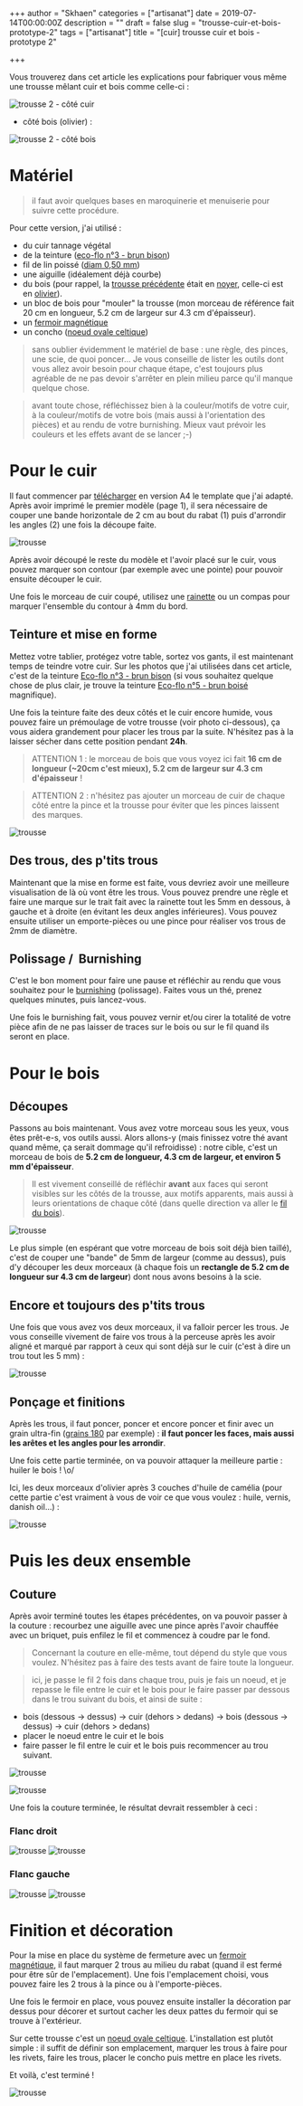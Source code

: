 +++
author = "Skhaen"
categories = ["artisanat"]
date = 2019-07-14T00:00:00Z
description = ""
draft = false
slug = "trousse-cuir-et-bois-prototype-2"
tags = ["artisanat"]
title = "[cuir] trousse cuir et bois - prototype 2"

+++

Vous trouverez dans cet article les explications pour fabriquer vous même une trousse mêlant cuir et bois comme celle-ci :

![trousse 2 - côté cuir](/images/cuir/2019-07-trousse-prototype-2/trousse-2.jpg)

* côté bois (olivier) :

![trousse 2 - côté bois](/images/cuir/2019-07-trousse-prototype-2/trousse-2-flanc-droit-1.jpg)

# Matériel 

> il faut avoir quelques bases en maroquinerie et menuiserie pour suivre cette procédure.

Pour cette version, j'ai utilisé :

* du cuir tannage végétal 
* de la teinture ([eco-flo n°3 - brun bison](https://www.decocuir.com/teinture-brun-bison-a-base-d-eau-eco-flo-n3-c2x10155202))
* fil de lin poissé ([diam 0,50 mm](https://www.decocuir.com/bobine-fil-lin-poisse-couture-main-cire-cuir-c2x23446763))
* une aiguille (idéalement déjà courbe)
* du bois (pour rappel, la [trousse précédente](https://www.cyphercat.eu/posts/artisanat/trousse-cuir-et-bois-prototype-1/) était en [noyer](https://www.ftfi.fr/bois/articles/le-bois/bois-pour-tournage/noyer.htm), celle-ci est en [olivier](https://www.ftfi.fr/bois/articles/le-bois/bois-pour-tournage/fiches/car-oliv2-carrelet-de-bois-d-olivier-60-x-60-x-200mm.htm)).
* un bloc de bois pour "mouler" la trousse (mon morceau de référence fait 20 cm en longueur, 5.2 cm de largeur sur 4.3 cm d'épaisseur).
* un [fermoir magnétique](https://www.decocuir.com/top-fermoir-magnetique-fermeture-sac-cuir-maroquinerie-c2x9259899)
* un concho ([noeud ovale celtique](https://www.decocuir.com/top-fermoir-magnetique-fermeture-sac-cuir-maroquinerie-c2x9259899))

> sans oublier évidemment le matériel de base : une règle, des pinces, une scie, de quoi poncer...
> Je vous conseille de lister les outils dont vous allez avoir besoin pour chaque étape, c'est toujours plus agréable de ne pas devoir s'arrêter en plein milieu parce qu'il manque quelque chose.

> avant toute chose, réfléchissez bien à la couleur/motifs de votre cuir, à la couleur/motifs de votre bois (mais aussi à l'orientation des pièces) et au rendu de votre burnishing. Mieux vaut prévoir les couleurs et les effets avant de se lancer ;-)

# Pour le cuir

Il faut commencer par [télécharger](http://makesupply-leather.com/templates/make-simple-gusseted-leather-clutch-free-pdf-template-build-along-tutorial/) en version A4 le template que j'ai adapté. Après avoir imprimé le premier modèle (page 1), il sera nécessaire de couper une bande horizontale de 2 cm au bout du rabat (1) puis d'arrondir les angles (2) une fois la découpe faite.

![trousse](/images/cuir/2019-07-trousse-prototype-2/trousse-2-template.jpg)

Après avoir découpé le reste du modèle et l'avoir placé sur le cuir, vous pouvez marquer son contour (par exemple avec une pointe) pour pouvoir ensuite découper le cuir.

Une fois le morceau de cuir coupé, utilisez une [rainette](https://www.decocuir.com/rainette-gouge-tracer-creuser-couture-cuir-travail-c2x25394761) ou un compas pour marquer l'ensemble du contour à 4mm du bord.

## Teinture et mise en forme

Mettez votre tablier, protégez votre table, sortez vos gants, il est maintenant temps de teindre votre cuir. Sur les photos que j'ai utilisées dans cet article, c'est de la teinture [Eco-flo n°3 - brun bison](https://www.decocuir.com/teinture-brun-bison-a-base-d-eau-eco-flo-n3-c2x10155202) (si vous souhaitez quelque chose de plus clair, je trouve la teinture [Eco-flo n°5 - brun boisé](https://www.decocuir.com/teinture-brun-boise-eco-flo-tandy-leather-c2x12543362) magnifique).

Une fois la teinture faite des deux côtés et le cuir encore humide, vous pouvez faire un prémoulage de votre trousse (voir photo ci-dessous), ça vous aidera grandement pour placer les trous par la suite. N'hésitez pas à la laisser sécher dans cette position pendant **24h**.

> ATTENTION 1 : le morceau de bois que vous voyez ici fait **16 cm de longueur (~20cm c'est mieux), 5.2 cm de largeur sur 4.3 cm d'épaisseur** !

> ATTENTION 2 : n'hésitez pas ajouter un morceau de cuir de chaque côté entre la pince et la trousse pour éviter que les pinces laissent des marques. 

![trousse](/images/cuir/2019-07-trousse-prototype-2/trousse-2-forme.jpg)

## Des trous, des p'tits trous

Maintenant que la mise en forme est faite, vous devriez avoir une meilleure visualisation de là où vont être les trous. Vous pouvez prendre une règle et faire une marque sur le trait fait avec la rainette tout les 5mm en dessous, à gauche et à droite (en évitant les deux angles inférieures). Vous pouvez ensuite utiliser un emporte-pièces ou une pince pour réaliser vos trous de 2mm de diamètre.

## Polissage /  Burnishing

C'est le bon moment pour faire une pause et réfléchir au rendu que vous souhaitez pour le [burnishing](https://www.instructables.com/id/how-to-burnish-leather-edges/) (polissage). Faites vous un thé, prenez quelques minutes, puis lancez-vous.

Une fois le burnishing fait, vous pouvez vernir et/ou cirer la totalité de votre pièce afin de ne pas laisser de traces sur le bois ou sur le fil quand ils seront en place.

# Pour le bois

## Découpes

Passons au bois maintenant. Vous avez votre morceau sous les yeux, vous êtes prêt-e-s, vos outils aussi. Alors allons-y (mais finissez votre thé avant quand même, ça serait dommage qu'il refroidisse) : notre cible, c'est un morceau de bois de **5.2 cm de longueur, 4.3 cm de largeur, et environ 5 mm d'épaisseur**.

> Il est vivement conseillé de réfléchir **avant** aux faces qui seront visibles sur les côtés de la trousse, aux motifs apparents, mais aussi à leurs orientations de chaque côté (dans quelle direction va aller le [fil du bois](https://fr.wikipedia.org/wiki/Fil_du_bois)).

![trousse](/images/cuir/2019-07-trousse-prototype-2/trousse-2-scie.jpg)

Le plus simple (en espérant que votre morceau de bois soit déjà bien taillé), c'est de couper une "bande" de 5mm de largeur (comme au dessus), puis d'y découper les deux morceaux (à chaque fois un **rectangle de 5.2 cm de longueur sur 4.3 cm de largeur**) dont nous avons besoins à la scie. 


## Encore et toujours des p'tits trous

Une fois que vous avez vos deux morceaux, il va falloir percer les trous. Je vous conseille vivement de faire vos trous à la perceuse après les avoir aligné et marqué par rapport à ceux qui sont déjà sur le cuir (c'est à dire un trou tout les 5 mm) :

![trousse](/images/cuir/2019-07-trousse-prototype-2/trousse-2-mesure-trous.jpg)

## Ponçage et finitions

Après les trous, il faut poncer, poncer et encore poncer et finir avec un grain ultra-fin ([grains 180](https://www.leroymerlin.fr/v3/p/produits/rouleau-abrasif-norton-93x5-mm-grains-180-e80348) par exemple) : **il faut poncer les faces, mais aussi les arêtes et les angles pour les arrondir**. 

Une fois cette partie terminée, on va pouvoir attaquer la meilleure partie : huiler le bois ! \o/

Ici, les deux morceaux d'olivier après 3 couches d'huile de camélia (pour cette partie c'est vraiment à vous de voir ce que vous voulez : huile, vernis, danish oil...) :

![trousse](/images/cuir/2019-07-trousse-prototype-2/trousse-2-oil.jpg)


# Puis les deux ensemble

## Couture

Après avoir terminé toutes les étapes précédentes, on va pouvoir passer à la couture : recourbez une aiguille avec une pince après l'avoir chauffée avec un briquet, puis enfilez le fil et commencez à coudre par le fond. 

> Concernant la couture en elle-même, tout dépend du style que vous voulez. N'hésitez pas à faire des tests avant de faire toute la longueur.

> ici, je passe le fil 2 fois dans chaque trou, puis je fais un noeud, et je repasse le file entre le cuir et le bois pour le faire passer par dessous dans le trou suivant du bois, et ainsi de suite :

* bois (dessous -> dessus) -> cuir (dehors > dedans) -> bois (dessous -> dessus) -> cuir (dehors > dedans)
* placer le noeud entre le cuir et le bois
* faire passer le fil entre le cuir et le bois puis recommencer au trou suivant. 

![trousse](/images/cuir/2019-07-trousse-prototype-2/trousse-2-couture-debut.jpg)

![trousse](/images/cuir/2019-07-trousse-prototype-2/trousse-2-couture-courbe.jpg)

Une fois la couture terminée, le résultat devrait ressembler à ceci :

### Flanc droit

![trousse](/images/cuir/2019-07-trousse-prototype-2/trousse-2-coutures-full-droite.jpg)
![trousse](/images/cuir/2019-07-trousse-prototype-2/trousse-2-flanc-droit-2.jpg)

### Flanc gauche 

![trousse](/images/cuir/2019-07-trousse-prototype-2/trousse-2-couture-gauche.jpg)
![trousse](/images/cuir/2019-07-trousse-prototype-2/trousse-couture-flanc-gauche.jpg)

# Finition et décoration

Pour la mise en place du système de fermeture avec un [fermoir magnétique](https://www.decocuir.com/top-fermoir-magnetique-fermeture-sac-cuir-maroquinerie-c2x9259899), il faut marquer 2 trous au milieu du rabat (quand il est fermé pour être sûr de l'emplacement). Une fois l'emplacement choisi, vous pouvez faire les 2 trous à la pince ou à l'emporte-pièces.

Une fois le fermoir en place, vous pouvez ensuite installer la décoration par dessus pour décorer et surtout cacher les deux pattes du fermoir qui se trouve à l'extérieur.

Sur cette trousse c'est un [noeud ovale celtique](https://www.decocuir.com/top-fermoir-magnetique-fermeture-sac-cuir-maroquinerie-c2x9259899). L'installation est plutôt simple : il suffit de définir son emplacement, marquer les trous à faire pour les rivets, faire les trous, placer le concho puis mettre en place les rivets.

Et voilà, c'est terminé !

![trousse](/images/cuir/2019-07-trousse-prototype-2/trousse-2-gauche.jpg)


